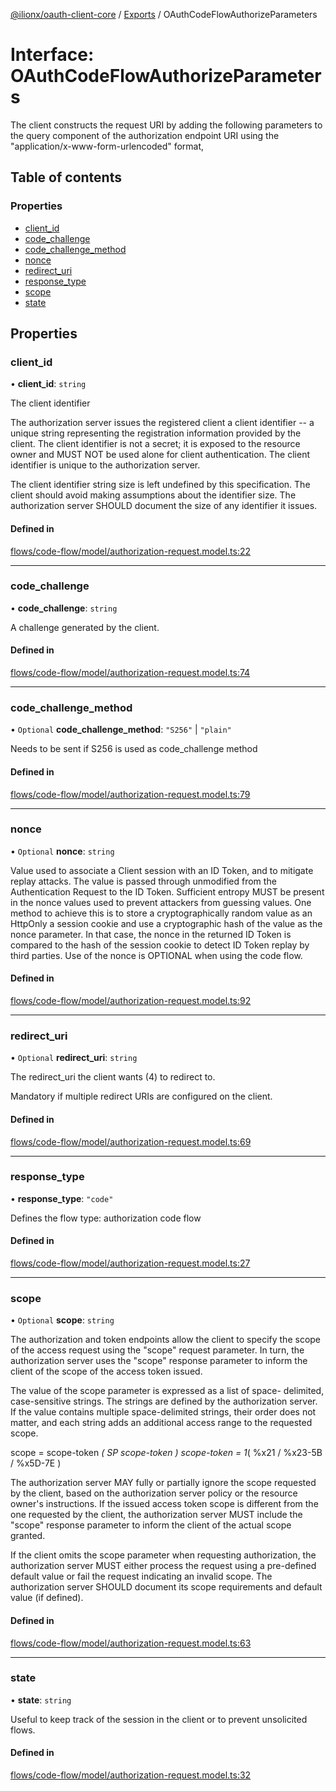 [@ilionx/oauth-client-core](../README.md) / [Exports](../modules.md) / OAuthCodeFlowAuthorizeParameters

# Interface: OAuthCodeFlowAuthorizeParameters

The client constructs the request URI by adding the following parameters to
the query component of the authorization endpoint URI using the
"application/x-www-form-urlencoded" format,

## Table of contents

### Properties

- [client\_id](OAuthCodeFlowAuthorizeParameters.md#client_id)
- [code\_challenge](OAuthCodeFlowAuthorizeParameters.md#code_challenge)
- [code\_challenge\_method](OAuthCodeFlowAuthorizeParameters.md#code_challenge_method)
- [nonce](OAuthCodeFlowAuthorizeParameters.md#nonce)
- [redirect\_uri](OAuthCodeFlowAuthorizeParameters.md#redirect_uri)
- [response\_type](OAuthCodeFlowAuthorizeParameters.md#response_type)
- [scope](OAuthCodeFlowAuthorizeParameters.md#scope)
- [state](OAuthCodeFlowAuthorizeParameters.md#state)

## Properties

### client\_id

• **client\_id**: `string`

The client identifier

The authorization server issues the registered client a client
identifier -- a unique string representing the registration
information provided by the client.  The client identifier is not a
secret; it is exposed to the resource owner and MUST NOT be used
alone for client authentication.  The client identifier is unique to
the authorization server.

The client identifier string size is left undefined by this
specification.  The client should avoid making assumptions about the
identifier size.  The authorization server SHOULD document the size
of any identifier it issues.

#### Defined in

[flows/code-flow/model/authorization-request.model.ts:22](https://github.com/Q24/oauth-client/blob/d3fb1c4/packages/oauth-client-core/src/flows/code-flow/model/authorization-request.model.ts#L22)

___

### code\_challenge

• **code\_challenge**: `string`

A challenge generated by the client.

#### Defined in

[flows/code-flow/model/authorization-request.model.ts:74](https://github.com/Q24/oauth-client/blob/d3fb1c4/packages/oauth-client-core/src/flows/code-flow/model/authorization-request.model.ts#L74)

___

### code\_challenge\_method

• `Optional` **code\_challenge\_method**: ``"S256"`` \| ``"plain"``

Needs to be sent if S256 is used as code_challenge method

#### Defined in

[flows/code-flow/model/authorization-request.model.ts:79](https://github.com/Q24/oauth-client/blob/d3fb1c4/packages/oauth-client-core/src/flows/code-flow/model/authorization-request.model.ts#L79)

___

### nonce

• `Optional` **nonce**: `string`

Value used to associate a Client session with an ID Token, and to mitigate
replay attacks. The value is passed through unmodified from the
Authentication Request to the ID Token. Sufficient entropy MUST be present
in the nonce values used to prevent attackers from guessing values. One
method to achieve this is to store a cryptographically random value as an
HttpOnly a session cookie and use a cryptographic hash of the value as the
nonce parameter. In that case, the nonce in the returned ID Token is
compared to the hash of the session cookie to detect ID Token replay by
third parties. Use of the nonce is OPTIONAL when using the code flow.

#### Defined in

[flows/code-flow/model/authorization-request.model.ts:92](https://github.com/Q24/oauth-client/blob/d3fb1c4/packages/oauth-client-core/src/flows/code-flow/model/authorization-request.model.ts#L92)

___

### redirect\_uri

• `Optional` **redirect\_uri**: `string`

The redirect_uri the client wants (4) to redirect to.

Mandatory if multiple redirect URIs are configured on the client.

#### Defined in

[flows/code-flow/model/authorization-request.model.ts:69](https://github.com/Q24/oauth-client/blob/d3fb1c4/packages/oauth-client-core/src/flows/code-flow/model/authorization-request.model.ts#L69)

___

### response\_type

• **response\_type**: ``"code"``

Defines the flow type: authorization code flow

#### Defined in

[flows/code-flow/model/authorization-request.model.ts:27](https://github.com/Q24/oauth-client/blob/d3fb1c4/packages/oauth-client-core/src/flows/code-flow/model/authorization-request.model.ts#L27)

___

### scope

• `Optional` **scope**: `string`

 The authorization and token endpoints allow the client to specify the
scope of the access request using the "scope" request parameter.  In turn,
the authorization server uses the "scope" response parameter to inform the
client of the scope of the access token issued.

The value of the scope parameter is expressed as a list of space-
delimited, case-sensitive strings.  The strings are defined by the
authorization server. If the value contains multiple space-delimited
strings, their order does not matter, and each string adds an additional
access range to the requested scope.

  scope       = scope-token *( SP scope-token ) scope-token = 1*( %x21 /
  %x23-5B / %x5D-7E )

The authorization server MAY fully or partially ignore the scope requested
by the client, based on the authorization server policy or the resource
owner's instructions.  If the issued access token scope is different from
the one requested by the client, the authorization server MUST include the
"scope" response parameter to inform the client of the actual scope
granted.

If the client omits the scope parameter when requesting authorization, the
authorization server MUST either process the request using a pre-defined
default value or fail the request indicating an invalid scope.  The
authorization server SHOULD document its scope requirements and default
value (if defined).

#### Defined in

[flows/code-flow/model/authorization-request.model.ts:63](https://github.com/Q24/oauth-client/blob/d3fb1c4/packages/oauth-client-core/src/flows/code-flow/model/authorization-request.model.ts#L63)

___

### state

• **state**: `string`

Useful to keep track of the session in the client or to prevent unsolicited flows.

#### Defined in

[flows/code-flow/model/authorization-request.model.ts:32](https://github.com/Q24/oauth-client/blob/d3fb1c4/packages/oauth-client-core/src/flows/code-flow/model/authorization-request.model.ts#L32)
